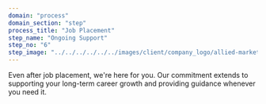 ```yaml
---
domain: "process"
domain_section: "step"
process_title: "Job Placement"
step_name: "Ongoing Support"
step_no: "6"
step_image: "../../../../../../images/client/company_logo/allied-marketing.png"
---
```


Even after job placement, we're here for you. Our commitment extends to supporting your long-term career growth and providing guidance whenever you need it.

